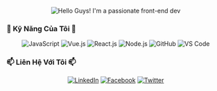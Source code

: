 <p align="center">
  <img src="https://link-den-hinh-anh-cua-ban.com/your-image.png" alt="Hello Guys! I'm a passionate front-end dev" />
</p>

### 🔧 Kỹ Năng Của Tôi 🔧

<p align="center">
  <img src="https://img.shields.io/badge/-JavaScript-yellow" alt="JavaScript" />
  <img src="https://img.shields.io/badge/-Vue.js-green" alt="Vue.js" />
  <img src="https://img.shields.io/badge/-React-blue" alt="React.js" />
  <img src="https://img.shields.io/badge/-Node.js-green" alt="Node.js" />
  <img src="https://img.shields.io/badge/-GitHub-black" alt="GitHub" />
  <img src="https://img.shields.io/badge/-VS%20Code-blue" alt="VS Code" />
</p>

### 📫 Liên Hệ Với Tôi 📫

<p align="center">
  <a href="https://linkedin.com/in/username"><img src="https://img.shields.io/badge/LinkedIn-blue" alt="LinkedIn"></a>
  <a href="https://facebook.com/username"><img src="https://img.shields.io/badge/Facebook-blue" alt="Facebook"></a>
  <a href="https://twitter.com/username"><img src="https://img.shields.io/badge/Twitter-blue" alt="Twitter"></a>
</p>
